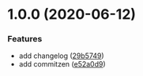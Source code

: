 # 1.0.0 (2020-06-12)


### Features

* add changelog ([29b5749](https://github.com/SethLee23/seth/commit/29b57492655f112101590f7301a47508618c32aa))
* add commitzen ([e52a0d9](https://github.com/SethLee23/seth/commit/e52a0d9e75334412cb6d39b30804f082cdcf4514))



